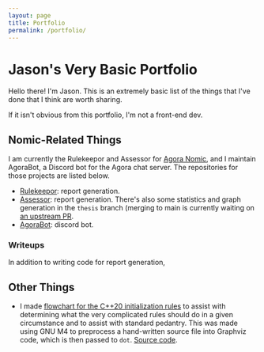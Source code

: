 ```yaml
---
layout: page
title: Portfolio
permalink: /portfolio/
---
```

# Jason's Very Basic Portfolio

Hello there! I'm Jason. This is an extremely basic list of the things that I've done that I think are worth sharing.

If it isn't obvious from this portfolio, I'm not a front-end dev.

## Nomic-Related Things

I am currently the Rulekeepor and Assessor for [Agora Nomic](https://agoranomic.org/), and I maintain AgoraBot, a Discord
bot for the Agora chat server. The repositories for those projects are listed below.

* [Rulekeepor](https://github.com/agoranomic/ruleset): report generation.
* [Assessor](https://github.com/AgoraNomic/assessor/): report generation. There's also some statistics and graph generation in the `thesis` branch (merging to main is currently waiting on [an upstream PR](https://github.com/JetBrains/lets-plot/pull/455).
* [AgoraBot](https://github.com/randomnetcat/agorabot): discord bot.

### Writeups

In addition to writing code for report generation, 

## Other Things

* I made [flowchart for the C++20 initialization rules](randomnetcat.github.io/cpp_initialization/initialization.svg) to
  assist with determining what the very complicated rules should do in a given circumstance and to assist with standard pedantry.
  This was made using GNU M4 to preprocess a hand-written source file into Graphviz code, which is then passed to `dot`.
  [Source code](https://github.com/randomnetcat/cpp_initialization).


